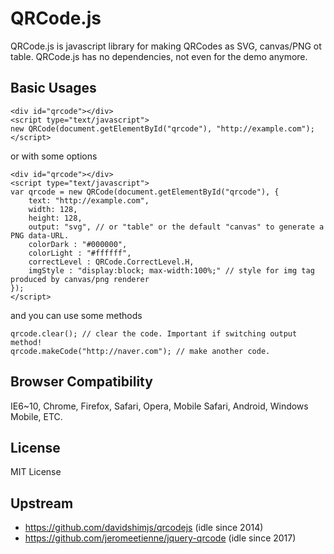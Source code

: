 # QRCode.js
QRCode.js is javascript library for making QRCodes as SVG, canvas/PNG ot table.
QRCode.js has no dependencies, not even for the demo anymore.

## Basic Usages
```
<div id="qrcode"></div>
<script type="text/javascript">
new QRCode(document.getElementById("qrcode"), "http://example.com");
</script>
```

or with some options

```
<div id="qrcode"></div>
<script type="text/javascript">
var qrcode = new QRCode(document.getElementById("qrcode"), {
	text: "http://example.com",
	width: 128,
	height: 128,
	output: "svg", // or "table" or the default "canvas" to generate a PNG data-URL.
	colorDark : "#000000",
	colorLight : "#ffffff",
	correctLevel : QRCode.CorrectLevel.H,
	imgStyle : "display:block; max-width:100%;" // style for img tag produced by canvas/png renderer
});
</script>
```

and you can use some methods

```
qrcode.clear(); // clear the code. Important if switching output method!
qrcode.makeCode("http://naver.com"); // make another code.
```

## Browser Compatibility
IE6~10, Chrome, Firefox, Safari, Opera, Mobile Safari, Android, Windows Mobile, ETC.

## License
MIT License

## Upstream
 * https://github.com/davidshimjs/qrcodejs (idle since 2014)
 * https://github.com/jeromeetienne/jquery-qrcode (idle since 2017)
